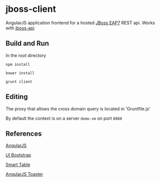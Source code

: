 # jboss-client

AngularJS application frontend for a hosted [JBoss EAP7](https://developers.redhat.com/products/eap/download/) REST api.  Works with [jboss-api](https://github.com/mechevarria/jboss-api)

## Build and Run
In the root directory

`npm install`

`bower install`

`grunt client`

## Editing
The proxy that allows the cross domain query is located in
'Gruntfile.js'

By default the context is on a server `demo-vm` on port `8080`

## References
[AngularJS](https://angular.io/)

[UI Bootstrap](https://angular-ui.github.io/bootstrap/)

[Smart Table](http://lorenzofox3.github.io/smart-table-website/)

[AngularJS Toaster](https://github.com/jirikavi/AngularJS-Toaster)
